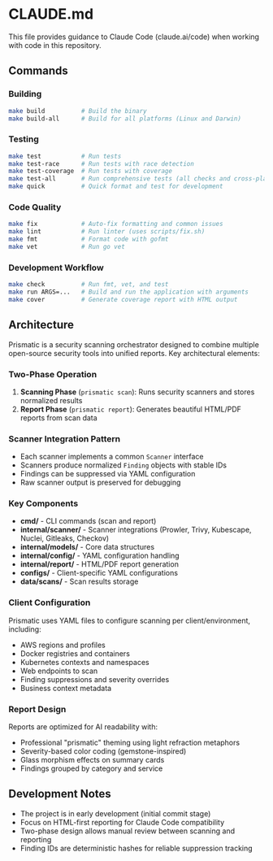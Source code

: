 # CLAUDE.md

This file provides guidance to Claude Code (claude.ai/code) when working with code in this repository.

## Commands

### Building
```bash
make build          # Build the binary
make build-all      # Build for all platforms (Linux and Darwin)
```

### Testing
```bash
make test           # Run tests
make test-race      # Run tests with race detection
make test-coverage  # Run tests with coverage
make test-all       # Run comprehensive tests (all checks and cross-platform builds)
make quick          # Quick format and test for development
```

### Code Quality
```bash
make fix            # Auto-fix formatting and common issues
make lint           # Run linter (uses scripts/fix.sh)
make fmt            # Format code with gofmt
make vet            # Run go vet
```

### Development Workflow
```bash
make check          # Run fmt, vet, and test
make run ARGS=...   # Build and run the application with arguments
make cover          # Generate coverage report with HTML output
```

## Architecture

Prismatic is a security scanning orchestrator designed to combine multiple open-source security tools into unified reports. Key architectural elements:

### Two-Phase Operation
1. **Scanning Phase** (`prismatic scan`): Runs security scanners and stores normalized results
2. **Report Phase** (`prismatic report`): Generates beautiful HTML/PDF reports from scan data

### Scanner Integration Pattern
- Each scanner implements a common `Scanner` interface
- Scanners produce normalized `Finding` objects with stable IDs
- Findings can be suppressed via YAML configuration
- Raw scanner output is preserved for debugging

### Key Components
- **cmd/** - CLI commands (scan and report)
- **internal/scanner/** - Scanner integrations (Prowler, Trivy, Kubescape, Nuclei, Gitleaks, Checkov)
- **internal/models/** - Core data structures
- **internal/config/** - YAML configuration handling
- **internal/report/** - HTML/PDF report generation
- **configs/** - Client-specific YAML configurations
- **data/scans/** - Scan results storage

### Client Configuration
Prismatic uses YAML files to configure scanning per client/environment, including:
- AWS regions and profiles
- Docker registries and containers
- Kubernetes contexts and namespaces
- Web endpoints to scan
- Finding suppressions and severity overrides
- Business context metadata

### Report Design
Reports are optimized for AI readability with:
- Professional "prismatic" theming using light refraction metaphors
- Severity-based color coding (gemstone-inspired)
- Glass morphism effects on summary cards
- Findings grouped by category and service

## Development Notes

- The project is in early development (initial commit stage)
- Focus on HTML-first reporting for Claude Code compatibility
- Two-phase design allows manual review between scanning and reporting
- Finding IDs are deterministic hashes for reliable suppression tracking